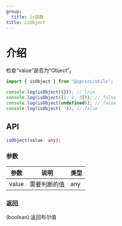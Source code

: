 ```yaml
---
group:
  title: is函数
title: isObject
---
```


# 介绍

检查“value”是否为“Object”。

```js
import { isObject } from '@zpcscc/utils';

console.log(isObject({})); // true
console.log(isObject([1, 2, 3])); // false
console.log(isObject(undefined)); // false
console.log(isObject('')); // false
```

## API

```typescript
isObject(value: any);
```

### 参数

| 参数  | 说明         | 类型 |
| ----- | ------------ | ---- |
| value | 需要判断的值 | any  |

### 返回

(boolean):返回布尔值
